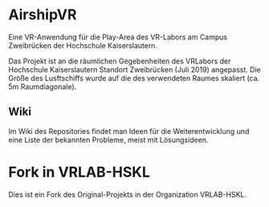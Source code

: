 # AirshipVR
Eine VR-Anwendung für die Play-Area des VR-Labors am Campus Zweibrücken der Hochschule Kaiserslautern.

Das Projekt ist an die räumlichen Gegebenheiten des VRLabors der Hochschule Kaiserslautern Standort Zweibrücken (Juli 2019) angepasst. 
Die Größe des Lusftschiffs wurde auf die des verwendeten Raumes skaliert (ca. 5m Raumdiagonale). 

## Wiki
Im Wiki des Repositories findet man Ideen für die Weiterentwicklung und eine Liste der bekannten Probleme, meist mit Lösungsideen.

# Fork in VRLAB-HSKL
Dies ist ein Fork des Original-Projekts in der Organization VRLAB-HSKL. 

